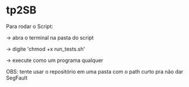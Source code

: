 # tp2SB
Para rodar o Script:

-> abra o terminal na pasta do script

-> digite 'chmod +x run_tests.sh'

-> execute como um programa qualquer

OBS: tente usar o repositório em uma pasta com o path curto pra não dar SegFault
